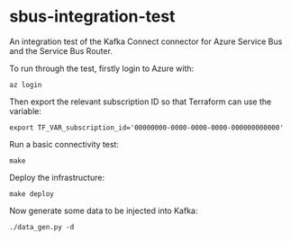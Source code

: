 # sbus-integration-test
An integration test of the Kafka Connect connector for Azure Service Bus and the Service Bus Router.

To run through the test, firstly login to Azure with:

```shell
az login
```

Then export the relevant subscription ID so that Terraform can use the variable:

```shell
export TF_VAR_subscription_id='00000000-0000-0000-0000-000000000000'
```

Run a basic connectivity test:

```shell
make
```

Deploy the infrastructure:

```shell
make deploy
```

Now generate some data to be injected into Kafka:

```shell
./data_gen.py -d
```
